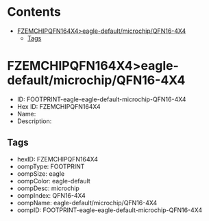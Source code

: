 



Contents
========

* [FZEMCHIPQFN164X4>eagle-default/microchip/QFN16-4X4](#fzemchipqfn164x4eagle-defaultmicrochipqfn16-4x4)
	* [Tags](#tags)

# FZEMCHIPQFN164X4>eagle-default/microchip/QFN16-4X4

- ID: FOOTPRINT-eagle-eagle-default-microchip-QFN16-4X4
- Hex ID: FZEMCHIPQFN164X4
- Name: 
- Description: 

## Tags

- hexID: FZEMCHIPQFN164X4
- oompType: FOOTPRINT
- oompSize: eagle
- oompColor: eagle-default
- oompDesc: microchip
- oompIndex: QFN16-4X4
- oompName: eagle-default/microchip/QFN16-4X4
- oompID: FOOTPRINT-eagle-eagle-default-microchip-QFN16-4X4

